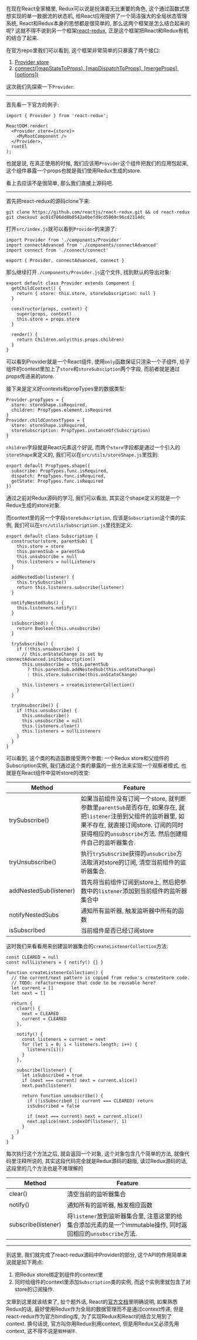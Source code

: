 在现在React全家桶里, Redux可以说是扮演着无比重要的角色, 这个通过函数式思想实现的单一数据流的状态机, 给React应用提供了一个简洁强大的全局状态管理系统, React和Redux本身的思想都是很简单的, 那么这两个框架是怎么结合起来的呢? 这就不得不说到另一个框架[react-redux](https://github.com/reactjs/react-redux), 正是这个框架把React和Redux有机的结合了起来.


在官方repo里我们可以看到, 这个框架非常简单的只暴露了两个接口:

1. [Provider store](https://github.com/reactjs/react-redux/blob/master/docs/api.md#provider-store)
2. [connect([mapStateToProps], [mapDispatchToProps], [mergeProps], [options])](https://github.com/reactjs/react-redux/blob/master/docs/api.md#connectmapstatetoprops-mapdispatchtoprops-mergeprops-options)

这次我们先探索一下```Provider```.

---

首先看一下官方的例子:

    import { Provider } from 'react-redux';

    ReactDOM.render(
      <Provider store={store}>
        <MyRootComponent />
      </Provider>,
      rootEl
    );

也就是说, 在真正使用的时候, 我们应该用```Provider```这个组件把我们的应用包起来, 这个组件暴露一个props也就是我们使用Redux生成的store.

看上去应该不是很简单, 那么我们直接上源码吧.

---

首先把react-redux的源码clone下来:

    git clone https://github.com/reactjs/react-redux.git && cd react-redux
    git checkout ac01d706dd0b0542a0befd9cd5869c96cd2314dc
    
打开```src/index.js```就可以看到```Provider```的来源了:

    import Provider from './components/Provider'
    import connectAdvanced from './components/connectAdvanced'
    import connect from './connect/connect'

    export { Provider, connectAdvanced, connect }

那么继续打开```./components/Provider.js```这个文件, 找到默认的导出对象:


    export default class Provider extends Component {
      getChildContext() {
        return { store: this.store, storeSubscription: null }
      }

      constructor(props, context) {
        super(props, context)
        this.store = props.store
      }

      render() {
        return Children.only(this.props.children)
      }
    }
    
可以看到Provider就是一个React组件, 使用```only```函数保证只渲染一个子组件, 给子组件的context里加上了```store```和```storeSubsciption```两个字段, 而前者就是通过props传进来的store.

接下来是定义好contexts和propTypes里的数据类型:

    Provider.propTypes = {
      store: storeShape.isRequired,
      children: PropTypes.element.isRequired
    }
    Provider.childContextTypes = {
      store: storeShape.isRequired,
      storeSubscription: PropTypes.instanceOf(Subscription)
    }
    
```children```字段就是React元素这个好说, 而两个```store```字段都是通过一个引入的```storeShape```来定义的, 我们可以在```src/utils/storeShape.js```里找到:

    export default PropTypes.shape({
      subscribe: PropTypes.func.isRequired,
      dispatch: PropTypes.func.isRequired,
      getState: PropTypes.func.isRequired
    })

通过之前对Redux源码的学习, 我们可以看出, 其实这个shape定义的就是一个Redux生成的store对象.

而context里的另一个字段```storeSubscription```, 应该是```Subscription```这个类的实例, 我们可以在```src/utils/Subscription.js```里找到定义:


    export default class Subscription {
      constructor(store, parentSub) {
        this.store = store
        this.parentSub = parentSub
        this.unsubscribe = null
        this.listeners = nullListeners
      }

      addNestedSub(listener) {
        this.trySubscribe()
        return this.listeners.subscribe(listener)
      }

      notifyNestedSubs() {
        this.listeners.notify()
      }

      isSubscribed() {
        return Boolean(this.unsubscribe)
      }

      trySubscribe() {
        if (!this.unsubscribe) {
          // this.onStateChange is set by connectAdvanced.initSubscription()
          this.unsubscribe = this.parentSub
            ? this.parentSub.addNestedSub(this.onStateChange)
            : this.store.subscribe(this.onStateChange)
    
          this.listeners = createListenerCollection()
        }
      }

      tryUnsubscribe() {
        if (this.unsubscribe) {
          this.unsubscribe()
          this.unsubscribe = null
          this.listeners.clear()
          this.listeners = nullListeners
        }
      }
    }

可以看到, 这个类的构造函数接受两个参数: 一个Redux store和父组件的Subscription实例, 我们通过这个类的暴露的一些方法来实现一个观察者模式, 也就是在React组件中监听store的改变:


Method | Feature
---|---
trySubscribe() | 如果当前组件没有订阅一个store, 就判断参数里```parentSub```是否存在, 如果存在, 就把```listener```注册到父组件的监听器里, 如果不存在, 就直接订阅store. 订阅的同时获得相应的```unsubscribe```方法. 然后创建组件自己的监听器集合.
tryUnsubscribe() | 执行```trySubscribe```获得的```unsubcribe```方法取消对store的订阅, 清空当前组件的监听器集合.
addNestedSub(listener) | 首先将当前组件订阅到store上, 然后把参数中的```listener```添加到当前组件的监听器集合中
notifyNestedSubs | 通知所有监听器, 触发监听器中所有的函数
isSubscribed | 当前组件是否已经订阅store

这时我们来看看用来创建监听器集合的```createListenerCollection```方法:

    const CLEARED = null
    const nullListeners = { notify() {} }

    function createListenerCollection() {
      // the current/next pattern is copied from redux's createStore code.
      // TODO: refactor+expose that code to be reusable here?
      let current = []
      let next = []

      return {
        clear() {
          next = CLEARED
          current = CLEARED
        },

        notify() {
          const listeners = current = next
          for (let i = 0; i < listeners.length; i++) {
            listeners[i]()
          }
        },

        subscribe(listener) {
          let isSubscribed = true
          if (next === current) next = current.slice()
          next.push(listener)

          return function unsubscribe() {
            if (!isSubscribed || current === CLEARED) return
            isSubscribed = false

            if (next === current) next = current.slice()
            next.splice(next.indexOf(listener), 1)
          }
        }
      }
    }

每次执行这个方法之后, 就会返回一个对象, 这个对象包含几个简单的方法, 就像代码里注释所说的, 其实这段代码完全就是Redux源码的翻版, 读过Redux源码的话, 这段里的几个方法也是不难理解的


Method | Feature
---|---
clear() | 清空当前的监听器集合
notify() | 通知所有的监听器, 触发相应函数
subscribe(listener) | 将```listener```放到监听器集合里, 注意这里的给集合添加元素的是一个immutable操作, 同时返回相应的```unsubscribe```方法.

---

到这里, 我们就完成了react-redux源码中Provider的部分, 这个API的作用简单来说就是如下两点:

1. 把Redux store绑定到组件的context里
2. 同时给组件的context里添加```Subscription```类的实例, 而这个实例里就包含了对store的订阅操作.

文章到这里就该结束了, 扯个题外话, React的[官方文档](https://facebook.github.io/react/docs/context.html)里明确说明, 如果熟悉Redux的话, 最好使用Redux作为全局的数据管理而不是通过context传递, 但是react-redux作为官方binding库, 为了实现Redux和React的结合又用到了context. 换句话说, 官方叫你用Redux别用context, 但是用Redux又必须先用context, 这不得不说是```毅种循环```.